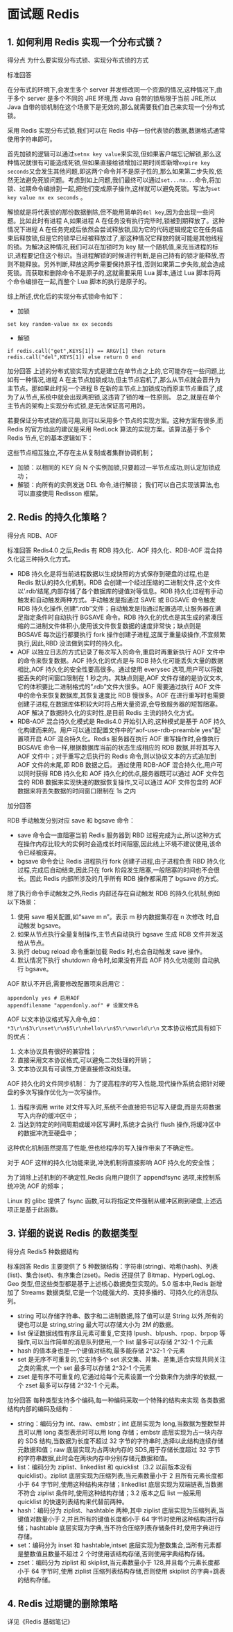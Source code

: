 # 面试题 Redis

## 1. 如何利用 Redis 实现一个分布式锁？

得分点 为什么要实现分布式锁、实现分布式锁的方式

标准回答

在分布式的环境下,会发生多个 server 并发修改同一个资源的情况,这种情况下,由于多个 server 是多个不同的 JRE 环境,而 Java 自带的锁局限于当前 JRE,所以 Java 自带的锁机制在这个场景下是无效的,那么就需要我们自己来实现一个分布式锁。

采用 Redis 实现分布式锁,我们可以在 Redis 中存一份代表锁的数据,数据格式通常使用字符串即可。

首先加锁的逻辑可以通过`setnx key value`来实现,但如果客户端忘记解锁,那么这种情况就很有可能造成死锁,但如果直接给锁增加过期时间即新增`expire key seconds`又会发生其他问题,即这两个命令并不是原子性的,那么如果第二步失败,依然无法避免死锁问题。考虑到如上问题,我们最终可以通过`set...nx...`命令,将加锁、过期命令编排到一起,把他们变成原子操作,这样就可以避免死锁。写法为`set key value nx ex seconds` 。

解锁就是将代表锁的那份数据删除,但不能用简单的`del key`,因为会出现一些问题。比如此时有进程 A,如果进程 A 在任务没有执行完毕时,锁被到期释放了。这种情况下进程 A 在任务完成后依然会尝试释放锁,因为它的代码逻辑规定它在任务结束后释放锁,但是它的锁早已经被释放过了,那这种情况它释放的就可能是其他线程的锁。为解决这种情况,我们可以在加锁时为 key 赋一个随机值,来充当进程的标识,进程要记住这个标识。当进程解锁的时候进行判断,是自己持有的锁才能释放,否则不能释放。另外判断,释放这两步需要保持原子性,否则如果第二步失败,就会造成死锁。而获取和删除命令不是原子的,这就需要采用 Lua 脚本,通过 Lua 脚本将两个命令编排在一起,而整个 Lua 脚本的执行是原子的。

综上所述,优化后的实现分布式锁命令如下：

- 加锁

```
set key random-value nx ex seconds
```

- 解锁

```
if redis.call("get",KEYS[1]) == ARGV[1] then return redis.call("del",KEYS[1]) else return 0 end
```

加分回答 上述的分布式锁实现方式是建立在单节点之上的,它可能存在一些问题,比如有一种情况,进程 A 在主节点加锁成功,但主节点宕机了,那么从节点就会晋升为主节点。那如果此时另一个进程 B 在新的主节点上加锁成功而原主节点重启了,成为了从节点,系统中就会出现两把锁,这违背了锁的唯一性原则。 总之,就是在单个主节点的架构上实现分布式锁,是无法保证高可用的。

若要保证分布式锁的高可用,则可以采用多个节点的实现方案。这种方案有很多,而 Redis 的官方给出的建议是采用 RedLock 算法的实现方案。该算法基于多个 Redis 节点,它的基本逻辑如下：

这些节点相互独立,不存在主从复制或者集群协调机制；

- 加锁：以相同的 KEY 向 N 个实例加锁,只要超过一半节点成功,则认定加锁成功；
- 解锁：向所有的实例发送 DEL 命令,进行解锁； 我们可以自己实现该算法,也可以直接使用 Redisson 框架。

## 2. Redis 的持久化策略？

得分点 RDB、AOF

标准回答 Redis4.0 之后,Redis 有 RDB 持久化、AOF 持久化、RDB-AOF 混合持久化这三种持久化方式。

- RDB 持久化是将当前进程数据以生成快照的方式保存到硬盘的过程,也是 Redis 默认的持久化机制。RDB 会创建一个经过压缩的二进制文件,这个文件以’.rdb‘结尾,内部存储了各个数据库的键值对等信息。RDB 持久化过程有手动触发和自动触发两种方式。手动触发是指通过 SAVE 或 BGSAVE 命令触发 RDB 持久化操作,创建“.rdb”文件；自动触发是指通过配置选项,让服务器在满足指定条件时自动执行 BGSAVE 命令。RDB 持久化的优点是其生成的紧凑压缩的二进制文件体积小,使用该文件恢复数据的速度非常快；缺点则是 BGSAVE 每次运行都要执行 fork 操作创建子进程,这属于重量级操作,不宜频繁执行,因此,RBD 没法做到实时的持久化。
- AOF 以独立日志的方式记录了每次写入的命令,重启时再重新执行 AOF 文件中的命令来恢复数据。AOF 持久化的优点是与 RDB 持久化可能丢失大量的数据相比,AOF 持久化的安全性要高很多。通过使用 everysec 选项,用户可以将数据丢失的时间窗口限制在 1 秒之内。其缺点则是,AOF 文件存储的是协议文本,它的体积要比二进制格式的”.rdb”文件大很多。AOF 需要通过执行 AOF 文件中的命令来恢复数据库,其恢复速度比 RDB 慢很多。AOF 在进行重写时也需要创建子进程,在数据库体积较大时将占用大量资源,会导致服务器的短暂阻塞。AOF 解决了数据持久化的实时性,是目前 Redis 主流的持久化方式。
- RDB-AOF 混合持久化模式是 Redis4.0 开始引入的,这种模式是基于 AOF 持久化构建而来的。用户可以通过配置文件中的“aof-use-rdb-preamble yes”配置项开启 AOF 混合持久化。Redis 服务器在执行 AOF 重写操作时,会像执行 BGSAVE 命令一样,根据数据库当前的状态生成相应的 RDB 数据,并将其写入 AOF 文件中；对于重写之后执行的 Redis 命令,则以协议文本的方式追加到 AOF 文件的末尾,即 RDB 数据之后。 通过使用 RDB-AOF 混合持久化,用户可以同时获得 RDB 持久化和 AOF 持久化的优点,服务器既可以通过 AOF 文件包含的 RDB 数据来实现快速的数据恢复操作,又可以通过 AOF 文件包含的 AOF 数据来将丢失数据的时间窗口限制在 1s 之内

加分回答

RDB 手动触发分别对应 save 和 bgsave 命令：

- save 命令会一直阻塞当前 Redis 服务器到 RBD 过程完成为止,所以这种方式在操作内存比较大的实例时会造成长时间阻塞,因此线上环境不建议使用,该命令已经被废弃。
- bgsave 命令会让 Redis 进程执行 fork 创建子进程,由子进程负责 RBD 持久化过程,完成后自动结束,因此只在 fork 阶段发生阻塞,一般阻塞的时间也不会很长。因此 Redis 内部所涉及的几乎所有 RDB 操作都采用了 bgsave 的方式。

除了执行命令手动触发之外,Redis 内部还存在自动触发 RDB 的持久化机制,例如以下场景：

1. 使用 save 相关配置,如“save m n”。表示 m 秒内数据集存在 n 次修改 时,自动触发 bgsave。
2. 如果从节点执行全量复制操作,主节点自动执行 bgsave 生成 RDB 文件并发送给从节点。
3. 执行 debug reload 命令重新加载 Redis 时,也会自动触发 save 操作。
4. 默认情况下执行 shutdown 命令时,如果没有开启 AOF 持久化功能则 自动执行 bgsave。

AOF 默认不开启,需要修改配置项来启用它：

```
appendonly yes # 启用AOF
appendfilename "appendonly.aof" # 设置文件名
```

AOF 以文本协议格式写入命令,如： `*3\r\n$3\r\nset\r\n$5\r\nhello\r\n$5\r\nworld\r\n` 文本协议格式具有如下的优点：

1. 文本协议具有很好的兼容性；
2. 直接采用文本协议格式,可以避免二次处理的开销；
3. 文本协议具有可读性,方便直接修改和处理。

AOF 持久化的文件同步机制： 为了提高程序的写入性能,现代操作系统会把针对硬盘的多次写操作优化为一次写操作。

1. 当程序调用 write 对文件写入时,系统不会直接把书记写入硬盘,而是先将数据写入内存的缓冲区中；
2. 当达到特定的时间周期或缓冲区写满时,系统才会执行 flush 操作,将缓冲区中的数据冲洗至硬盘中；

这种优化机制虽然提高了性能,但也给程序的写入操作带来了不确定性。

对于 AOF 这样的持久化功能来说,冲洗机制将直接影响 AOF 持久化的安全性；

为了消除上述机制的不确定性,Redis 向用户提供了 appendfsync 选项,来控制系统冲洗 AOF 的频率；

Linux 的 glibc 提供了 fsync 函数,可以将指定文件强制从缓冲区刷到硬盘,上述选项正是基于此函数。

## 3. 详细的说说 Redis 的数据类型

得分点 Redis5 种数据结构

标准回答 Redis 主要提供了 5 种数据结构：字符串(string)、哈希(hash)、列表(list)、集合(set)、有序集合(zset)。Redis 还提供了 Bitmap、HyperLogLog、Geo 类型,但这些类型都是基于上述核心数据类型实现的。5.0 版本中,Redis 新增加了 Streams 数据类型,它是一个功能强大的、支持多播的、可持久化的消息队列。

- string 可以存储字符串、数字和二进制数据,除了值可以是 String 以外,所有的键也可以是 string,string 最大可以存储大小为 2M 的数据。
- list 保证数据线性有序且元素可重复,它支持 lpush、blpush、rpop、brpop 等操作,可以当作简单的消息队列使用,一个 list 最多可以存储 2^32-1 个元素
- hash 的值本身也是一个键值对结构,最多能存储 2^32-1 个元素
- set 是无序不可重复的,它支持多个 set 求交集、并集、差集,适合实现共同关注之类的需求,一个 set 最多可以存储 2^32-1 个元素
- zset 是有序不可重复的,它通过给每个元素设置一个分数来作为排序的依据,一个 zset 最多可以存储 2^32-1 个元素。

加分回答 每种类型支持多个编码,每一种编码采取一个特殊的结构来实现 各类数据结构内部的编码及结构：

- string：编码分为 int、raw、embstr；int 底层实现为 long,当数据为整数型并且可以用 long 类型表示时可以用 long 存储；embstr 底层实现为占一块内存的 SDS 结构,当数据为长度不超过 32 字节的字符串时,选择以此结构连续存储元数据和值；raw 底层实现为占两块内存的 SDS,用于存储长度超过 32 字节的字符串数据,此时会在两块内存中分别存储元数据和值。
- list：编码分为 ziplist、linkedlist 和 quicklist（3.2 以前版本没有 quicklist）。ziplist 底层实现为压缩列表,当元素数量小于 2 且所有元素长度都小于 64 字节时,使用这种结构来存储；linkedlist 底层实现为双端链表,当数据不符合 ziplist 条件时,使用这种结构存储；3.2 版本之后 list 一般采用 quicklist 的快速列表结构来代替前两种。
- hash：编码分为 ziplist、hashtable 两种,其中 ziplist 底层实现为压缩列表,当键值对数量小于 2,并且所有的键值长度都小于 64 字节时使用这种结构进行存储；hashtable 底层实现为字典,当不符合压缩列表存储条件时,使用字典进行存储。
- set：编码分为 inset 和 hashtable,intset 底层实现为整数集合,当所有元素都是整数值且数量不超过 2 个时使用该结构存储,否则使用字典结构存储。
- zset：编码分为 ziplist 和 skiplist,当元素数量小于 128,并且每个元素长度都小于 64 字节时,使用 ziplist 压缩列表结构存储,否则使用 skiplist 的字典+跳表的结构存储。

## 4. Redis 过期键的删除策略

详见《Redis 基础笔记》
